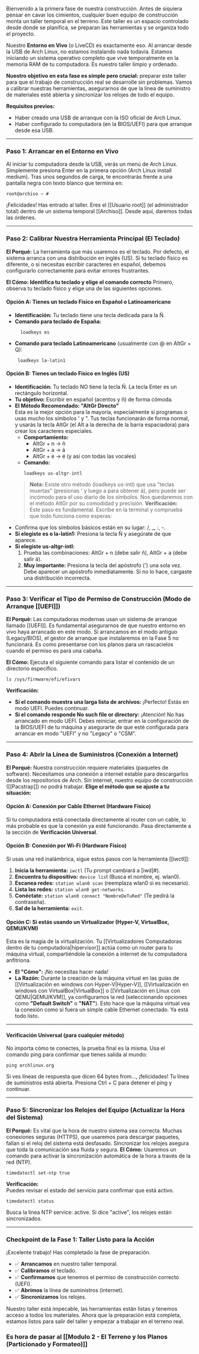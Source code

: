
Bienvenido a la primera fase de nuestra construcción. Antes de siquiera pensar en cavar los cimientos, cualquier buen equipo de construcción monta un taller temporal en el terreno. Este taller es un espacio controlado desde donde se planifica, se preparan las herramientas y se organiza todo el proyecto.

Nuestro **Entorno en Vivo** (o LiveCD) es exactamente eso. Al arrancar desde la USB de Arch Linux, no estamos instalando nada todavía. Estamos iniciando un sistema operativo completo que vive temporalmente en la memoria RAM de tu computadora. Es nuestro taller limpio y ordenado.

**Nuestro objetivo en esta fase es simple pero crucial:** preparar este taller para que el trabajo de construcción real se desarrolle sin problemas. Vamos a calibrar nuestras herramientas, asegurarnos de que la línea de suministro de materiales esté abierta y sincronizar los relojes de todo el equipo.

**Requisitos previos:**
- Haber creado una USB de arranque con la ISO oficial de Arch Linux.
- Haber configurado tu computadora (en la BIOS/UEFI) para que arranque desde esa USB.
---
### **Paso 1: Arrancar en el Entorno en Vivo**
Al iniciar tu computadora desde la USB, verás un menú de Arch Linux. Simplemente presiona Enter en la primera opción (Arch Linux install medium). Tras unos segundos de carga, te encontrarás frente a una pantalla negra con texto blanco que termina en:

```
root@archiso ~ #
```

¡Felicidades! Has entrado al taller. Eres el [[Usuario root]] (el administrador total) dentro de un sistema temporal [[Archiso]]. Desde aquí, daremos todas las órdenes.

---
### **Paso 2: Calibrar Nuestra Herramienta Principal (El Teclado)**

**El Porqué:** La herramienta que más usaremos es el teclado. Por defecto, el sistema arranca con una distribución en inglés (US). Si tu teclado físico es diferente, o si necesitas escribir caracteres en español, debemos configurarlo correctamente para evitar errores frustrantes.

**El Cómo: Identifica tu teclado y elige el comando correcto**
Primero, observa tu teclado físico y elige una de las siguientes opciones.

#### **Opción A: Tienes un teclado Físico en Español o Latinoamericano**

- **Identificación:** Tu teclado tiene una tecla dedicada para la Ñ.
- **Comando para teclado de España:**
  ```
    loadkeys es
    ```
- **Comando para teclado Latinoamericano** (usualmente con @ en AltGr + Q):
   ```
    loadkeys la-latin1
    ```
#### **Opción B: Tienes un teclado Físico en Inglés (US)**
- **Identificación:** Tu teclado NO tiene la tecla Ñ. La tecla Enter es un rectángulo horizontal.
- **Tu objetivo:** Escribir en español (acentos y ñ) de forma cómoda.
- **El Método Recomendado: "AltGr Directo"**  
    Esta es la mejor opción para la mayoría, especialmente si programas o usas mucho los símbolos ' y ". Tus teclas funcionarán de forma normal, y usarás la tecla AltGr (el Alt a la derecha de la barra espaciadora) para crear los caracteres especiales.
    - **Comportamiento:**
        - AltGr + n → ñ
        - AltGr + a → á
        - AltGr + e → é (y así con todas las vocales)
    - **Comando:**        
        ```
        loadkeys us-altgr-intl
        ```
    > **Nota:** Existe otro método (loadkeys us-intl) que usa "teclas muertas" (presionas ' y luego a para obtener á), pero puede ser incómodo para el uso diario de los símbolos. Nos quedaremos con el método AltGr por su comodidad y precisión.
**Verificación:**  
Este paso es fundamental. Escribe en la terminal y comprueba que todo funciona como esperas:
- Confirma que los símbolos básicos están en su lugar: /, _, :, -.
- **Si elegiste es o la-latin1:** Presiona la tecla Ñ y asegúrate de que aparece.
- **Si elegiste us-altgr-intl:**
    1. Prueba las combinaciones: AltGr + n (debe salir ñ), AltGr + a (debe salir á).
    2. **Muy importante:** Presiona la tecla del apóstrofo (') una sola vez. Debe aparecer un apóstrofo inmediatamente. Si no lo hace, cargaste una distribución incorrecta.
---

### **Paso 3: Verificar el Tipo de Permiso de Construcción (Modo de Arranque [[UEFI]])**

**El Porqué:** Las computadoras modernas usan un sistema de arranque llamado [[UEFI]]. Es fundamental asegurarnos de que nuestro entorno en vivo haya arrancado en este modo. Si arrancamos en el modo antiguo (Legacy/BIOS), el gestor de arranque que instalaremos en la Fase 5 no funcionará. Es como presentarse con los planos para un rascacielos cuando el permiso es para una cabaña.

**El Cómo:** Ejecuta el siguiente comando para listar el contenido de un directorio específico.
```
ls /sys/firmware/efi/efivars
```
**Verificación:**
- **Si el comando muestra una larga lista de archivos:** ¡Perfecto! Estás en modo UEFI. Puedes continuar.
- **Si el comando responde No such file or directory:** ¡Atención! No has arrancado en modo UEFI. Debes reiniciar, entrar en la configuración de la BIOS/UEFI de tu máquina y asegurarte de que esté configurada para arrancar en modo "UEFI" y no "Legacy" o "CSM".

---

### **Paso 4: Abrir la Línea de Suministros (Conexión a Internet)**

**El Porqué:** Nuestra construcción requiere materiales (paquetes de software). Necesitamos una conexión a internet estable para descargarlos desde los repositorios de Arch. Sin internet, nuestro equipo de construcción ([[Pacstrap]]) no podrá trabajar.
**Elige el método que se ajuste a tu situación:**
#### **Opción A: Conexión por Cable Ethernet (Hardware Físico)**
Si tu computadora está conectada directamente al router con un cable, lo más probable es que la conexión ya esté funcionando. Pasa directamente a la sección de **Verificación Universal**.

#### **Opción B: Conexión por Wi-Fi (Hardware Físico)**
Si usas una red inalámbrica, sigue estos pasos con la herramienta [[iwctl]]:
1. **Inicia la herramienta:** `iwctl` (Tu prompt cambiará a [iwd]#).
2. **Encuentra tu dispositivo:** `device lis`t (Busca el nombre, ej. wlan0).
3. **Escanea redes:** `station wlan0 scan` (reemplaza wlan0 si es necesario).
4. **Lista las redes:** `station wlan0 get-networks`.
5. **Conéctate:** `station wlan0 connect "NombreDeTuRed"` (Te pedirá la contraseña).
6. **Sal de la herramienta:** `exit`.

#### **Opción C: Si estás usando un Virtualizador (Hyper-V, VirtualBox, QEMU/KVM)**
Esta es la magia de la virtualización. Tu [[Virtualizadores Computadoras dentro de tu computadora|hipervisor]] actúa como un router para tu máquina virtual, compartiéndole la conexión a internet de tu computadora anfitriona.
- **El "Cómo":** ¡No necesitas hacer nada!
- **La Razón:** Durante la creación de la máquina virtual en las guías de [[Virtualización en windows con Hyper-V|Hyper-V]], [[Virtualización en windows con VirtualBox|VirtualBox]] o [[Virtualización en Linux con QEMU|QEMU/KVM]], ya configuramos la red (seleccionando opciones como **"Default Switch"** o **"NAT"**). Esto hace que la máquina virtual vea la conexión como si fuera un simple cable Ethernet conectado. Ya está todo listo.

---
#### **Verificación Universal (para cualquier método)**
No importa cómo te conectes, la prueba final es la misma. Usa el comando ping para confirmar que tienes salida al mundo:
```
ping archlinux.org
```

Si ves líneas de respuesta que dicen 64 bytes from..., ¡felicidades! Tu línea de suministros está abierta. Presiona Ctrl + C para detener el ping y continuar.

---

### **Paso 5: Sincronizar los Relojes del Equipo (Actualizar la Hora del Sistema)**
**El Porqué:** Es vital que la hora de nuestro sistema sea correcta. Muchas conexiones seguras (HTTPS), que usaremos para descargar paquetes, fallan si el reloj del sistema está desfasado. Sincronizar los relojes asegura que toda la comunicación sea fluida y segura.
**El Cómo:** Usaremos un comando para activar la sincronización automática de la hora a través de la red (NTP).
```
timedatectl set-ntp true
```
**Verificación:**  
Puedes revisar el estado del servicio para confirmar que está activo.
```
timedatectl status
```
Busca la línea NTP service: active. Si dice "active", los relojes están sincronizados.

---

### **Checkpoint de la Fase 1: Taller Listo para la Acción**
¡Excelente trabajo! Has completado la fase de preparación.
- ✅ **Arrancamos** en nuestro taller temporal.
- ✅ **Calibramos** el teclado.
- ✅ **Confirmamos** que tenemos el permiso de construcción correcto (UEFI).
- ✅ **Abrimos** la línea de suministros (internet).
- ✅ **Sincronizamos** los relojes.

Nuestro taller está impecable, las herramientas están listas y tenemos acceso a todos los materiales. Ahora que la preparación está completa, estamos listos para salir del taller y empezar a trabajar en el terreno real.

### Es hora de pasar al [[Modulo 2 - El Terreno y los Planos (Particionado y Formateo)]] 